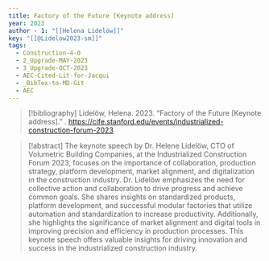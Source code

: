 ```yaml
---
title: Factory of the Future [Keynote address]
year: 2023
author - 1: "[[Helena Lidelöw]]"
key: "[[@Lidelow2023-sm]]"
tags:
  - Construction-4-0
  - 2_Upgrade-MAY-2023
  - 3_Upgrade-OCT-2023
  - AEC-Cited-Lit-for-Jacqui
  - _BibTex-to-MD-Git
  - AEC
---
```


> [!bibliography]
> Lidelöw, Helena. 2023. “Factory of the Future [Keynote address].” . https://cife.stanford.edu/events/industrialized-construction-forum-2023

> [!abstract]
> The keynote speech by Dr. Helene Lidelöw, CTO of Volumetric Building Companies, at the Industrialized Construction Forum 2023, focuses on the importance of collaboration, production strategy, platform development, market alignment, and digitalization in the construction industry. Dr. Lidelöw emphasizes the need for collective action and collaboration to drive progress and achieve common goals. She shares insights on standardized products, platform development, and successful modular factories that utilize automation and standardization to increase productivity. Additionally, she highlights the significance of market alignment and digital tools in improving precision and efficiency in production processes. This keynote speech offers valuable insights for driving innovation and success in the industrialized construction industry.